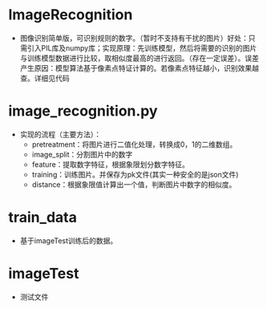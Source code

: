 # ImageRecognition
  * 图像识别简单版，可识别规则的数字。（暂时不支持有干扰的图片）好处：只需引入PIL库及numpy库；实现原理：先训练模型，然后将需要的识别的图片与训练模型数据进行比较，取相似度最高的进行返回。（存在一定误差）。误差产生原因：模型算法基于像素点特证计算的。若像素点特征越小，识别效果越查。详细见代码

# image_recognition.py
  * 实现的流程（主要方法）：
    * pretreatment：将图片进行二值化处理，转换成0，1的二维数组。
    * image_split：分割图片中的数字
    * feature：提取数字特征，根据象限划分数字特征。
    * training：训练图片。并保存为pk文件(其实一种安全的是json文件)
    * distance：根据象限值计算出一个值，判断图片中数字的相似度。

# train_data
  * 基于imageTest训练后的数据。
# imageTest
   * 测试文件
